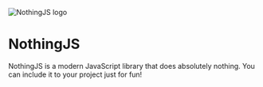 
![NothingJS logo](/logo.png)
# NothingJS
NothingJS is a modern JavaScript library that does absolutely nothing. You can include it to your project just for fun! 